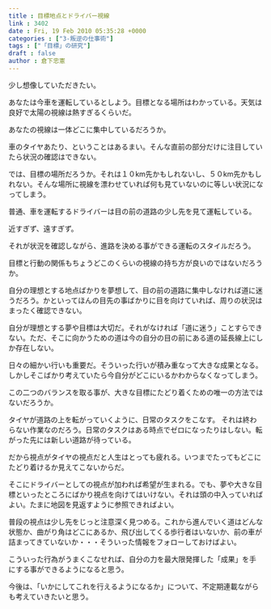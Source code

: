 ```yaml
---
title : 目標地点とドライバー視線
link : 3402
date : Fri, 19 Feb 2010 05:35:28 +0000
categories : ["3-叛逆の仕事術"]
tags : ["「目標」の研究"]
draft : false
author : 倉下忠憲
---
```


少し想像していただきたい。

あなたは今車を運転しているとしよう。目標となる場所はわかっている。天気は良好で太陽の視線は熱すぎるくらいだ。

あなたの視線は一体どこに集中しているだろうか。

車のタイヤあたり、ということはあるまい。そんな直前の部分だけに注目していたら状況の確認はできない。

では、目標の場所だろうか。それは１０km先かもしれないし、５０km先かもしれない。そんな場所に視線を漂わせていれば何も見ていないのに等しい状況になってしまう。

普通、車を運転するドライバーは目の前の道路の少し先を見て運転している。

近すぎず、遠すぎず。

それが状況を確認しながら、進路を決める事ができる運転のスタイルだろう。

目標と行動の関係もちょうどこのくらいの視線の持ち方が良いのではないだろうか。

自分の理想とする地点ばかりを夢想して、目の前の道路に集中しなければ道に迷うだろう。かといってほんの目先の事ばかりに目を向けていれば、周りの状況はまったく確認できない。

自分が理想とする夢や目標は大切だ。それがなければ「道に迷う」ことすらできない。ただ、そこに向かうための道は今の自分の目の前にある道の延長線上にしか存在しない。

日々の細かい行いも重要だ。そういった行いが積み重なって大きな成果となる。しかしそこばかり考えていたら今自分がどこにいるかわからなくなってしまう。

この二つのバランスを取る事が、大きな目標にたどり着くための唯一の方法ではないだろうか。

タイヤが道路の上を転がっていくように、日常のタスクをこなす。
それは終わらない作業なのだろう。日常のタスクはある時点でゼロになったりはしない。転がった先には新しい道路が待っている。

だから視点がタイヤの視点だと人生はとっても疲れる。いつまでたってもどこにたどり着けるか見えてこないからだ。

そこにドライバーとしての視点が加われば希望が生まれる。でも、夢や大きな目標といったところにばかり視点を向けてはいけない。それは頭の中入っていればよい。たまに地図を見返すように参照できればよい。

普段の視点は少し先をじっと注意深く見つめる。これから進んでいく道はどんな状態か、曲がり角はどこにあるか、飛び出してくる歩行者はいないか、前の車が詰まってきていないか・・・そういった情報をフォローしておけばよい。

こういった行為がうまくこなせれば、自分の力を最大限発揮した「成果」を手にする事ができるようになると思う。

今後は、「いかにしてこれを行えるようになるか」について、不定期連載ながらも考えていきたいと思う。

